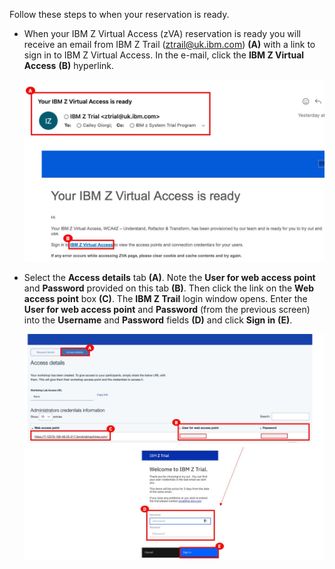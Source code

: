 Follow these steps to when your reservation is ready.

- When your IBM Z Virtual Access (zVA) reservation is ready you will receive an email from IBM Z Trail (ztrail@uk.ibm.com) **(A)** with a link to sign in to IBM Z Virtual Access. In the e-mail, click the **IBM Z Virtual Access** **(B)** hyperlink.

    ![](_attachments/zVAEmail.jpg)

- Select the **Access details** tab **(A)**. Note the **User for web access point** and **Password** provided on this tab **(B)**. Then click the link on the **Web access point** box **(C)**. The **IBM Z Trail** login window opens. Enter the **User for web access point** and **Password** (from the previous screen) into the **Username** and **Password** fields **(D)** and click **Sign in** **(E)**.

    ![](_attachments/zVASignIn.jpg)

